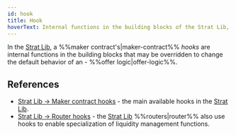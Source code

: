 ```yaml
---
id: hook
title: Hook
hoverText: Internal functions in the building blocks of the Strat Lib, which may be overridden to change the default behavior of an offer logic.
---
```


In the [Strat Lib](../contracts/README.md), a %%maker contract's|maker-contract%% _hooks_ are internal functions in the building blocks that may be overridden to change the default behavior of an - %%offer logic|offer-logic%%. 

## References
* [Strat Lib -> Maker contract hooks](../strat-lib/technical-references/main-hooks.md) - the main available hooks in the [Strat Lib](../strat-lib/README.md).
* [Strat Lib -> Router hooks](../strat-lib/technical-references/router.md) - the [Strat Lib](../strat-lib/README.md) %%routers|router%% also use hooks to enable specialization of liquidity management functions.
